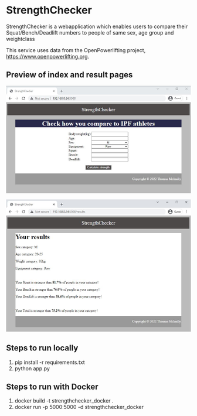 # StrengthChecker

StrengthChecker is a webapplication which enables users to compare their Squat/Bench/Deadlift numbers to people of same sex, age group and weightclass

This service uses data from the OpenPowerlifting project, https://www.openpowerlifting.org.
## Preview of index and result pages

![](static/images/Home_page.JPG)

![](static/images/results_page.JPG)

## Steps to run locally
1. pip install -r requirements.txt
2. python app.py

## Steps to run with Docker
1. docker build -t strengthchecker_docker .
2. docker run -p 5000:5000 -d strengthchecker_docker
